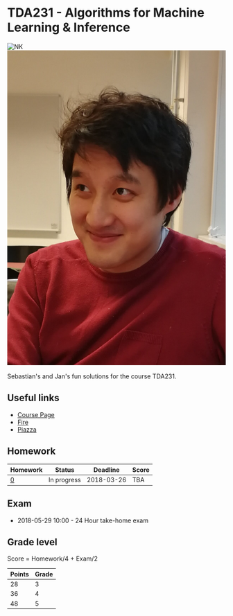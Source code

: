 # TDA231 - Algorithms for Machine Learning & Inference

![NK](https://pbs.twimg.com/profile_images/599334351898181632/5_7c1o7E_400x400.jpg)
![Jan](/IMG_20180326_161555.JPG)

Sebastian's and Jan's fun solutions for the course TDA231.

## Useful links

* [Course Page](http://www.cse.chalmers.se/research/lab/courses/algorithms-for-machine-learning-tda-231/)
* [Fire](https://amli-lp4-18.frs.cse.chalmers.se/login)
* [Piazza](https://piazza.com/chalmers.se/spring2018/tda231)

## Homework

| Homework | Status | Deadline | Score |
| -------- | ------ | -------- | ----- |
| [0](hw0/hw0.ipynb) | In progress | 2018-03-26 | TBA |

## Exam 

* 2018-05-29 10:00 - 24 Hour take-home exam

## Grade level

Score = Homework/4 + Exam/2

| Points | Grade |
| ------ | ----- |
| 28 | 3 |
| 36 | 4 |
| 48 | 5 |
